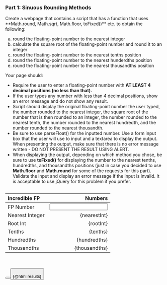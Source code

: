 <script>
    import Accordion from '$lib/Accordion.md';
import Button from '$lib/Button.svelte'
let myFloat, nearestInt, rootInt, tenths, hundredths, thousandths, myFloatString, results = "";
myFloat = nearestInt = rootInt = tenths = hundredths = thousandths = "";
$: myFloat = parseFloat(myFloatString);
const process = () => {
    console.log((/^\d*\.\d{4,}$/).test(myFloat));
    (/^\d*\.\d{4,}$/).test(myFloat)
    ? ( results = "", nearestInt = `${Math.round(myFloat)}`, rootInt = `${Math.round(Math.sqrt(myFloat))}`, tenths = `${myFloat.toFixed(1)}`, hundredths = `${myFloat.toFixed(2)}`, thousandths = `${myFloat.toFixed(3)}`)
    : ( results = "Neeeeeeee! You have entered invalid input. <br> Please enter <b>a number</b> with <b>at least</b> 4 decimal points.", nearestInt = rootInt = tenths = hundredths = thousandths = "");
}

const reset = () => {
     results = myFloatString = nearestInt = rootInt = tenths = hundredths = thousandths = "";
}
</script>

### Part 1: Sinuous Rounding Methods

<Accordion>
Create a webpage that contains a script that has a function that uses **Math.round, Math.sqrt, Math.floor, toFixed()** etc. to obtain the following:

1. round the floating-point number to the nearest integer
2. calculate the square root of the floating-point number and round it to an integer
3. round the floating-point number to the nearest tenths position
4. round the floating-point number to the nearest hunderdths position
5. round the floating-point number to the nearest thousandths position

Your page should:

- Require the user to enter a floating-point number with **AT LEAST 4 decimal positions (no less than that).**
- If the user types any number with less than 4 decimal positions, show an error message and do not show any result.
- Script should display the original floating-point number the user typed, the number rounded to the nearest integer, the square root of the number that is then rounded to an integer, the number rounded to the nearest tenth, the number rounded to the nearest hundredth, and the number rounded to the nearest thousandth.
- Be sure to use parseFloat() for the inputted number. Use a form input box that the user will use to input and a textarea to display the output. When presenting the output, make sure that there is no error message written - DO NOT PRESENT THE RESULT USING ALERT.
- When displaying the output, depending on which method you chose, be sure to use **toFixed()** for displaying the number to the nearest tenths, hundredths, and thousandths positions (just in case you decided to use **Math.floor** and **Math.round** for some of the requests for this part). Validate the input and display an error message if the input is invalid. It is acceptable to use jQuery for this problem if you prefer.

</Accordion>

<div class="row">
<div class="one-half column">

<!-- regular expression for number input pattern="^\d*\.\d{4,}$" -->

| Incredible FP   |                                                                                     Numbers |
| :-------------- | ------------------------------------------------------------------------------------------: |
| FP Number       | <input type="text" style="text-align:right;" bind:value={myFloatString} on:keyup={process}> |
| Nearest Integer |                                                                                {nearestInt} |
| Root Int        |                                                                                   {rootInt} |
| Tenths          |                                                                                    {tenths} |
| Hundredths      |                                                                                {hundredths} |
| Thousandths     |                                                                               {thousandths} |

</div>
<div class="one-half column">
<br>
<br>
<span class="button-row">
<Button type="submit" click={process}/>
<Button type="reset" click={reset}/>
</span>
<br>
{@html results}
</div>
</div>

<style type="text/css">
    ol { 
        list-style-type: lower-alpha; 
        }
</style>
